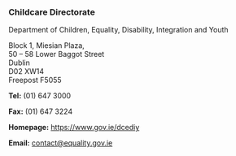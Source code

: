 ###  Childcare Directorate

Department of Children, Equality, Disability, Integration and Youth

Block 1, Miesian Plaza,  
50 – 58 Lower Baggot Street  
Dublin  
D02 XW14  
Freepost F5055

**Tel:** (01) 647 3000

**Fax:** (01) 647 3224

**Homepage:** [ https://www.gov.ie/dcediy ](https://www.gov.ie/dcediy)

**Email:** [ contact@equality.gov.ie ](mailto:contact@equality.gov.ie)
